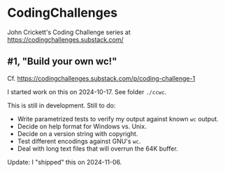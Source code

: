 # CodingChallenges
John Crickett's Coding Challenge series at https://codingchallenges.substack.com/

## #1, "Build your own wc!"

Cf. https://codingchallenges.substack.com/p/coding-challenge-1

I started work on this on 2024-10-17. See folder `./ccwc`.

This is still in development. Still to do:

- Write parametrized tests to verify my output against known `wc` output.
- Decide on help format for Windows vs. Unix.
- Decide on a version string with copyright.
- Test different encodings against GNU's `wc`.
- Deal with long text files that will overrun the 64K buffer.

Update: I "shipped" this on 2024-11-06.
